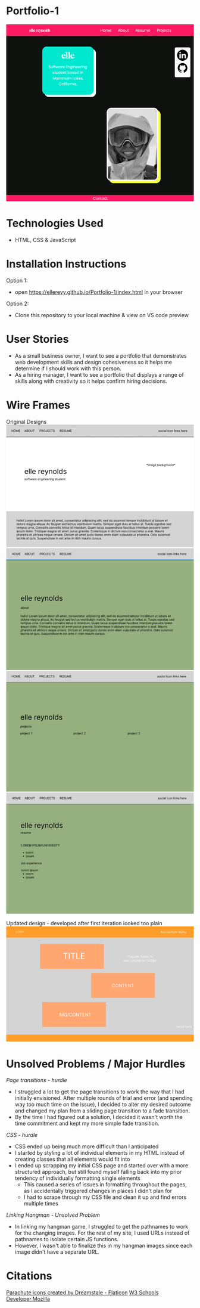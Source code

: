 # Portfolio-1
<img src="assets/portfolio-preview .png">

# Technologies Used
- HTML, CSS & JavaScript

# Installation Instructions 
Option 1: 
- open https://ellereyy.github.io/Portfolio-1/index.html in your browser 

Option 2: 
- Clone this repository to your local machine & view on VS code preview

# User Stories 
- As a small business owner, I want to see a portfolio that demonstrates web development skills and design cohesiveness so it helps me determine if I should work with this person. 
- As a hiring manager, I want to see a portfolio that displays a range of skills along with creativity so it helps confirm hiring decisions. 

# Wire Frames
Original Designs 
<img src="wire-frames/wire1.png"> 
<img src="wire-frames/wire2.png"> 
<img src="wire-frames/wire3.png"> 
<img src="wire-frames/wire4.png"> 

Updated design - developed after first iteration looked too plain 
<img src="assets/updated-wire.png">

# Unsolved Problems / Major Hurdles

*Page transitions - hurdle*
- I struggled a lot to get the page transitions to work the way that I had initially envisioned. After multiple rounds of trial and error (and spending way too much time on the issue), I decided to alter my desired outcome and changed my plan from a sliding page transition to a fade transition. 
- By the time I had figured out a solution, I decided it wasn't worth the time commitment and kept my more simple fade transition. 

*CSS - hurdle*
- CSS ended up being much more difficult than I anticipated
- I started by styling a lot of individual elements in my HTML instead of creating classes that all elements would fit into 
- I ended up scrapping my initial CSS page and started over with a more structured approach, but still found myself falling back into my prior tendency of individually formatting single elements 
    - This caused a series of issues in formatting throughout the pages, as I accidentally triggered changes in places I didn't plan for 
    - I had to scrape through my CSS file and clean it up and find errors multiple times 

*Linking Hangman - Unsolved Problem*
- In linking my hangman game, I struggled to get the pathnames to work for the changing images. For the rest of my site, I used URLs instead of pathnames to isolate certain JS functions. 
- However, I wasn't able to finalize this in my hangman images since each image didn't have a separate URL. 


# Citations 
<a href="https://www.flaticon.com/free-icons/parachute" title="parachute icons">Parachute icons created by Dreamstale - Flaticon</a>
<a href="https://www.w3schools.com/"> W3 Schools</a>
<a href="https://developer.mozilla.org/en-US/">Developer.Mozilla</a>